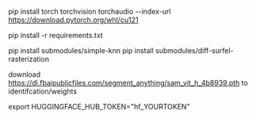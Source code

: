 pip install torch torchvision torchaudio --index-url https://download.pytorch.org/whl/cu121

pip install -r requirements.txt

pip install submodules/simple-knn
pip install submodules/diff-surfel-rasterization

download https://dl.fbaipublicfiles.com/segment_anything/sam_vit_h_4b8939.pth to identifcation/weights

export HUGGINGFACE_HUB_TOKEN="hf_YOURTOKEN"